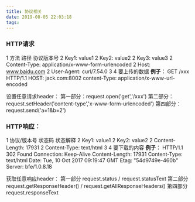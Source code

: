 ```yaml
---
title: 协议相关
date: 2019-08-05 22:03:18
tags:
---
```

### HTTP请求
1 方法 路径 协议版本号
2 Key1: value1
2 Key2: value2
2 Key3: value3
2 Content-Type: application/x-www-form-urlencoded
2 Host: www.baidu.com
2 User-Agent: curl/7.54.0
3 
4 要上传的数据
**例子：**
GET /xxx HTTP/1.1
HOST: jack.com:8002
content-Type: application/x-www-url-encoded

设置任意请求header：
第一部分：request.open('get','/xxx')
第二部分：request.setHeader('content-type','x-www-form-urlencoded')
第四部分：request.send('a=1&b=2')

### HTTP响应：
1 协议/版本号 状态码 状态解释
2 Key1: value1
2 Key2: value2
2 Content-Length: 17931
2 Content-Type: text/html
3
4 要下载的内容
**例子：**
HTTP/1.1 302 Found
Connection: Keep-Alive
Content-Length: 17931
Content-Type: text/html
Date: Tue, 10 Oct 2017 09:19:47 GMT
Etag: "54d9749e-460b"
Server: bfe/1.0.8.18

<html>
<head>
<meta http-equiv="content-type" content="text/html;charset=utf-8">

获取任意响应header：
第一部分 request.status / request.statusText
第二部分 request.getResponseHeader() / request.getAllResponseHeaders()
第四部分 request.responseText